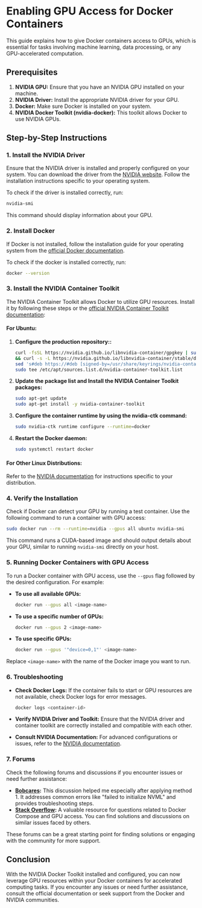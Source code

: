 # Enabling GPU Access for Docker Containers

This guide explains how to give Docker containers access to GPUs, which is essential for tasks involving machine learning, data processing, or any GPU-accelerated computation.

## Prerequisites

1. **NVIDIA GPU:** Ensure that you have an NVIDIA GPU installed on your machine.
2. **NVIDIA Driver:** Install the appropriate NVIDIA driver for your GPU.
3. **Docker:** Make sure Docker is installed on your system.
4. **NVIDIA Docker Toolkit (nvidia-docker):** This toolkit allows Docker to use NVIDIA GPUs.

## Step-by-Step Instructions

### 1. Install the NVIDIA Driver

Ensure that the NVIDIA driver is installed and properly configured on your system. You can download the driver from the [NVIDIA website](https://www.nvidia.com/Download/index.aspx). Follow the installation instructions specific to your operating system.

To check if the driver is installed correctly, run:

```bash
nvidia-smi
```

This command should display information about your GPU.

### 2. Install Docker

If Docker is not installed, follow the installation guide for your operating system from the [official Docker documentation](https://docs.docker.com/get-docker/).

To check if the docker is installed correctly, run:

```bash
docker --version
```

### 3. Install the NVIDIA Container Toolkit

The NVIDIA Container Toolkit allows Docker to utilize GPU resources. Install it by following these steps or the [official NVIDIA Container Toolkit documentation](https://docs.nvidia.com/datacenter/cloud-native/container-toolkit/latest/install-guide.html):

#### For Ubuntu:

1. **Configure the production repository::**

    ```bash
    curl -fsSL https://nvidia.github.io/libnvidia-container/gpgkey | sudo gpg --dearmor -o /usr/share/keyrings/nvidia-container-toolkit-keyring.gpg \
    && curl -s -L https://nvidia.github.io/libnvidia-container/stable/deb/nvidia-container-toolkit.list | \
    sed 's#deb https://#deb [signed-by=/usr/share/keyrings/nvidia-container-toolkit-keyring.gpg] https://#g' | \
    sudo tee /etc/apt/sources.list.d/nvidia-container-toolkit.list
    ```

    

2. **Update the package list and Install the NVIDIA Container Toolkit packages:**

    ```bash
    sudo apt-get update
    sudo apt-get install -y nvidia-container-toolkit
    ```

3. **Configure the container runtime by using the nvidia-ctk command:**

    ```bash
    sudo nvidia-ctk runtime configure --runtime=docker
    ```

4. **Restart the Docker daemon:**

    ```bash
    sudo systemctl restart docker
    ```

#### For Other Linux Distributions:

Refer to the [NVIDIA documentation](https://docs.nvidia.com/datacenter/cloud-native/container-toolkit/install-guide.html) for instructions specific to your distribution.

### 4. Verify the Installation

Check if Docker can detect your GPU by running a test container. Use the following command to run a container with GPU access:

```bash
sudo docker run --rm --runtime=nvidia --gpus all ubuntu nvidia-smi
```

This command runs a CUDA-based image and should output details about your GPU, similar to running `nvidia-smi` directly on your host.

### 5. Running Docker Containers with GPU Access

To run a Docker container with GPU access, use the `--gpus` flag followed by the desired configuration. For example:

- **To use all available GPUs:**

    ```bash
    docker run --gpus all <image-name>
    ```

- **To use a specific number of GPUs:**

    ```bash
    docker run --gpus 2 <image-name>
    ```

- **To use specific GPUs:**

    ```bash
    docker run --gpus '"device=0,1"' <image-name>
    ```

Replace `<image-name>` with the name of the Docker image you want to run.

### 6. Troubleshooting

- **Check Docker Logs:** If the container fails to start or GPU resources are not available, check Docker logs for error messages.

    ```bash
    docker logs <container-id>
    ```

- **Verify NVIDIA Driver and Toolkit:** Ensure that the NVIDIA driver and container toolkit are correctly installed and compatible with each other.

- **Consult NVIDIA Documentation:** For advanced configurations or issues, refer to the [NVIDIA documentation](https://docs.nvidia.com/datacenter/cloud-native/container-toolkit/).


### 7. Forums

Check the following forums and discussions if you encounter issues or need further assistance:

- **[Bobcares](https://bobcares.com/blog/docker-failed-to-initialize-nvml-unknown-error/):** This discussion helped me especially after applying method 1. It addresses common errors like "failed to initialize NVML" and provides troubleshooting steps.
- **[Stack Overflow](https://stackoverflow.com/questions/76812471/docker-compose-with-gpu-access):** A valuable resource for questions related to Docker Compose and GPU access. You can find solutions and discussions on similar issues faced by others.

These forums can be a great starting point for finding solutions or engaging with the community for more support.

## Conclusion

With the NVIDIA Docker Toolkit installed and configured, you can now leverage GPU resources within your Docker containers for accelerated computing tasks. If you encounter any issues or need further assistance, consult the official documentation or seek support from the Docker and NVIDIA communities.